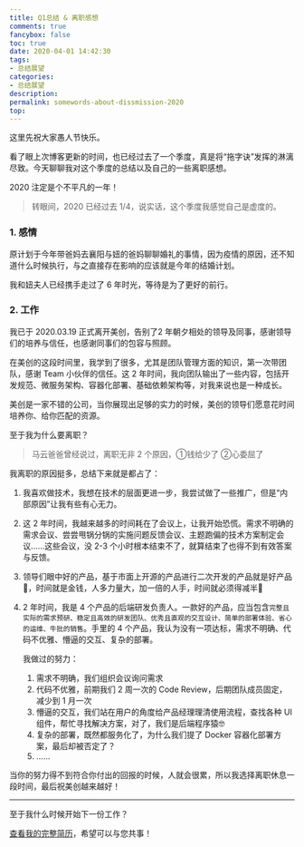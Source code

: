 ```yaml
---
title: Q1总结 & 离职感想
comments: true
fancybox: false
toc: true
date: 2020-04-01 14:42:30
tags:
- 总结展望
categories:
- 总结展望
description:
permalink: somewords-about-dissmission-2020
top:
---
```

这里先祝大家愚人节快乐。

看了眼上次博客更新的时间，也已经过去了一个季度，真是将“拖字诀”发挥的淋漓尽致。今天聊聊我对这个季度的总结以及自己的一些离职感想。

2020 注定是个不平凡的一年！

<!--more-->

> 转眼间，2020 已经过去 1/4，说实话，这个季度我感觉自己是虚度的。

### 1. 感情

原计划于今年带爸妈去襄阳与妞的爸妈聊聊婚礼的事情，因为疫情的原因，还不知道什么时候执行，与之直接存在影响的应该就是今年的结婚计划。

我和妞夫人已经携手走过了 6 年时光，等待是为了更好的前行。

### 2. 工作

我已于 2020.03.19 正式离开美创，告别了2 年朝夕相处的领导及同事，感谢领导们的培养与信任，也感谢同事们的包容与照顾。

在美创的这段时间里，我学到了很多，尤其是团队管理方面的知识，第一次带团队，感谢 Team 小伙伴的信任。这 2 年时间，我向团队输出了一些内容，包括开发规范、微服务架构、容器化部署、基础依赖架构等，对我来说也是一种成长。

美创是一家不错的公司，当你展现出足够的实力的时候，美创的领导们愿意花时间培养你、给你匹配的资源。

至于我为什么要离职？

> 马云爸爸曾经说过，离职无非 2 个原因，①钱给少了 ②心委屈了

我离职的原因挺多，总结下来就是都占了：

1. 我喜欢做技术，我想在技术的层面更进一步，我尝试做了一些推广，但是“内部原因”让我有些有心无力。

2. 这 2 年时间，我越来越多的时间耗在了会议上，让我开始恐慌。需求不明确的需求会议、尝尝甩锅分锅的实施问题反馈会议、主题跑偏的技术方案制定会议……这些会议，没 2-3 个小时根本结束不了，就算结束了也得不到有效答案与反馈。

3. 领导们眼中好的产品，基于市面上开源的产品进行二次开发的产品就是好产品🤔，时间就是金钱，人多力量大，加一倍的人手，时间就必须得减半🤔

4. 2 年时间，我是 4 个产品的后端研发负责人。一款好的产品，应当包含`完整且实际的需求预研、稳定且高效的研发团队、优秀且直观的交互设计、简单的部署体验、省心的运维、牛批的销售`。手里的 4 个产品，我认为没有一项达标，需求不明确、代码不优雅、懵逼的交互、复杂的部署。

   我做过的努力：

   1. 需求不明确，我们组织会议询问需求
   2. 代码不优雅，前期我们 2 周一次的 Code Review，后期团队成员固定，减少到 1 月一次
   3. 懵逼的交互，我们站在用户的角度给产品经理理清使用流程，查找各种 UI 组件，帮忙寻找解决方案，对了，我们是后端程序猿🤓
   4. 复杂的部署，既然都服务化了，为什么我们提了 Docker 容器化部署方案，最后却被否定了？
   5. ……

当你的努力得不到符合你付出的回报的时候，人就会很累，所以我选择离职休息一段时间，最后祝美创越来越好！

<hr>

至于我什么时候开始下一份工作？

<a href="/resume.html" target="_blank">查看我的完整简历</a>，希望可以与您共事！

